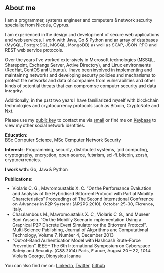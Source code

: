 ## About me
I am a programmer, systems engineer and computers & network security specialist from Nicosia, Cyprus.

I am experienced in the design and development of secure web applications and web services. I work with Java, Go & Python and an array of databases (MySQL, PostgreSQL, MSSQL, MongoDB) as well as SOAP, JSON-RPC and REST web service protocols.

Over the years I’ve worked extensively in Microsoft technologies (MSSQL, Sharepoint, Exchange Server, Active Directory), and Linux environments (RedHat, CentOS and Ubuntu). I have been involved in implementing and maintaining networks and developing security policies and mechanisms to protect the networks and data of companies from vulnerabilities and other kinds of potential threats that can compromise computer security and data integrity.

Additionally, in the past two years I have familiarized myself with blockchain technologies and cryptocurrency protocols such as Bitcoin, CryptoNote and Nxt.

Please use my [public key](https://keybase.io/violarisgeorge/pgp_keys.asc?fingerprint=5d7a2f741dfa44befb31ceca111a985e0e1d5e65) to contact me via [email](mailto:violarisgeorge@gmail.com) or find me on [Keybase](https://keybase.io/violarisgeorge) to view my other social network identities.

**Education**:  
BSc Computer Science, MSc Computer Network Security

**Interests**:
Programming, security, distributed systems, grid computing, cryptography, encryption, open-source, futurism, sci-fi, bitcoin, zcash, cryptocurrencies.

**I work with**:
Go, Java & Python

**Publications**:
- Violaris C. G., Mavromoustakis X. C. “On the Performance Evaluation and Analysis of the Hybridised Bittorrent Protocol with Partial Mobility Characteristics” Proceedings of The Second International Conference on Advances in P2P Systems (AP2PS 2010), October 25-30, Florence, Italy.
- Charalambous M., Mavromoustakis X. C., Violaris C. G., and Muneer Bani Yassein. “On the Mobility Scenario Implementation Using a Graphical P2P Discrete Event Simulator for the Bittorrent Protocol”.  Multi-Science Publishing, Journal of Algorithms and Computational Technology, Volume 7, Number 4, December 2013
- “Out-of-Band Authentication Model with Hashcash Brute-Force Prevention”. IEEE – The 6th International Symposium on Cyberspace Safety and Security. (CSS 2014) Paris, France, August 20 – 22, 2014. Violaris George, Dionysiou Ioanna

You can also find me on: [LinkedIn](https://www.linkedin.com/in/georgeviolaris/ "George Violaris LinkedIn Profile"), [Twitter](https://twitter.com/violarisgeorge), [Github](https://github.com/violarisgeorge)
